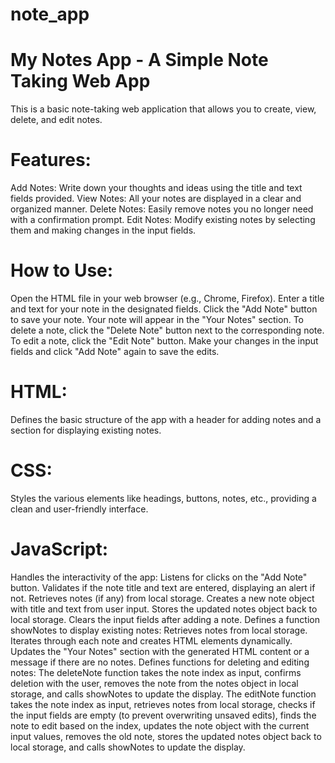 # note_app

# My Notes App - A Simple Note Taking Web App

This is a basic note-taking web application that allows you to create, view, delete, and edit notes.

# Features:

Add Notes: Write down your thoughts and ideas using the title and text fields provided.
View Notes: All your notes are displayed in a clear and organized manner.
Delete Notes: Easily remove notes you no longer need with a confirmation prompt.
Edit Notes: Modify existing notes by selecting them and making changes in the input fields.

# How to Use:

Open the HTML file in your web browser (e.g., Chrome, Firefox).
Enter a title and text for your note in the designated fields.
Click the "Add Note" button to save your note.
Your note will appear in the "Your Notes" section.
To delete a note, click the "Delete Note" button next to the corresponding note.
To edit a note, click the "Edit Note" button. Make your changes in the input fields and click "Add Note" again to save the edits.

# HTML:

Defines the basic structure of the app with a header for adding notes and a section for displaying existing notes.

# CSS:

Styles the various elements like headings, buttons, notes, etc., providing a clean and user-friendly interface.

# JavaScript:

Handles the interactivity of the app:
Listens for clicks on the "Add Note" button.
Validates if the note title and text are entered, displaying an alert if not.
Retrieves notes (if any) from local storage.
Creates a new note object with title and text from user input.
Stores the updated notes object back to local storage.
Clears the input fields after adding a note.
Defines a function showNotes to display existing notes:
Retrieves notes from local storage.
Iterates through each note and creates HTML elements dynamically.
Updates the "Your Notes" section with the generated HTML content or a message if there are no notes.
Defines functions for deleting and editing notes:
The deleteNote function takes the note index as input, confirms deletion with the user, removes the note from the notes object in local storage, and calls showNotes to update the display.
The editNote function takes the note index as input, retrieves notes from local storage, checks if the input fields are empty (to prevent overwriting unsaved edits), finds the note to edit based on the index, updates the note object with the current input values, removes the old note, stores the updated notes object back to local storage, and calls showNotes to update the display.
